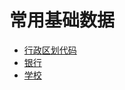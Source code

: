 # 常用基础数据

- [行政区划代码](http://www.mca.gov.cn/article/sj/tjbz/a/index0831.shtml)
- [银行](http://www.cbrc.gov.cn/chinese/jrjg/index.html)
- [学校](http://www.moe.edu.cn/srcsite/A03/moe_634/201706/t20170614_306900.html)